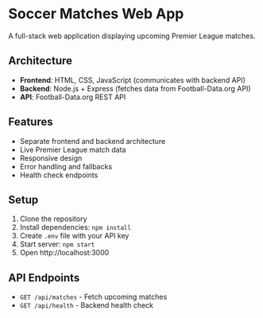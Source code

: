 # Soccer Matches Web App

A full-stack web application displaying upcoming Premier League matches.

## Architecture
- **Frontend**: HTML, CSS, JavaScript (communicates with backend API)
- **Backend**: Node.js + Express (fetches data from Football-Data.org API)
- **API**: Football-Data.org REST API

## Features
- Separate frontend and backend architecture
- Live Premier League match data
- Responsive design
- Error handling and fallbacks
- Health check endpoints

## Setup
1. Clone the repository
2. Install dependencies: `npm install`
3. Create `.env` file with your API key
4. Start server: `npm start`
5. Open http://localhost:3000

## API Endpoints
- `GET /api/matches` - Fetch upcoming matches
- `GET /api/health` - Backend health check
